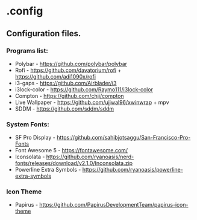 # .config

## Configuration files.

### Programs list:

* Polybar        - https://github.com/polybar/polybar
* Rofi           - https://github.com/davatorium/rofi  + https://github.com/adi1090x/rofi
* i3-gaps        - https://github.com/Airblader/i3
* i3lock-color   - https://github.com/Raymo111/i3lock-color
* Compton        - https://github.com/chjj/compton
* Live Wallpaper - https://github.com/ujjwal96/xwinwrap + mpv
* SDDM           - https://github.com/sddm/sddm

### System Fonts:

* SF Pro Display            - https://github.com/sahibjotsaggu/San-Francisco-Pro-Fonts
* Font Awesome 5            - https://fontawesome.com/
* Iconsolata                - https://github.com/ryanoasis/nerd-fonts/releases/download/v2.1.0/Inconsolata.zip
* Powerline Extra Symbols   - https://github.com/ryanoasis/powerline-extra-symbols

### Icon Theme

* Papirus       - https://github.com/PapirusDevelopmentTeam/papirus-icon-theme